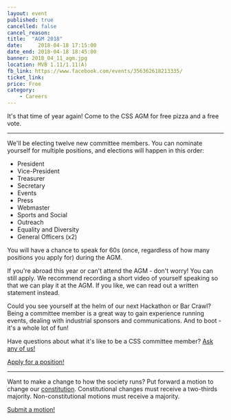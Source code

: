 ```yaml
---
layout: event
published: true
cancelled: false
cancel_reason:
title:  "AGM 2018"
date:     2018-04-18 17:15:00
date_end: 2018-04-18 18:45:00
banner: 2018_04_11_agm.jpg
location: MVB 1.11/1.11(A)
fb_link: https://www.facebook.com/events/356362618213335/
ticket_link:
price: Free
category:
    - Careers
---
```


It's that time of year again! Come to the CSS AGM for free pizza and a free vote.

---

We'll be electing twelve new committee members. You can nominate yourself for multiple positions, and elections will happen in this order:

- President
- Vice-President
- Treasurer
- Secretary
- Events
- Press
- Webmaster
- Sports and Social
- Outreach
- Equality and Diversity
- General Officers (x2)

You will have a chance to speak for 60s (once, regardless of how many positions you apply for) during the AGM.

If you're abroad this year or can't attend the AGM - don't worry! You can still apply. We recommend recording a short video of yourself speaking so that we can play it at the AGM. If you like, we can read out a written statement instead.

Could you see yourself at the helm of our next Hackathon or Bar Crawl? Being a committee member is a great way to gain experience running events, dealing with industrial sponsors and communications. And to boot - it's a whole lot of fun!

Have questions about what it's like to be a CSS committee member? [Ask any of us!](https://cssbristol.co.uk/contact/)

[Apply for a position!](https://goo.gl/forms/935LJiynSu6a1UZk1)

---

Want to make a change to how the society runs? Put forward a motion to change our [constitution](https://cssbristol.co.uk/constitution). Constitutional changes must receive a two-thirds majority. Non-constitutional motions must receive a majority.

[Submit a motion!](https://goo.gl/forms/935LJiynSu6a1UZk1)
